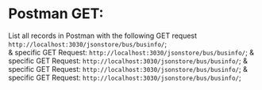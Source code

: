 # Postman GET:

List all records in Postman with the following GET request `http://localhost:3030/jsonstore/bus/businfo/`; <br>
& specific GET Request: `http://localhost:3030/jsonstore/bus/businfo/`;
& specific GET Request: `http://localhost:3030/jsonstore/bus/businfo/`;
& specific GET Request: `http://localhost:3030/jsonstore/bus/businfo/`;
& specific GET Request: `http://localhost:3030/jsonstore/bus/businfo/`;
